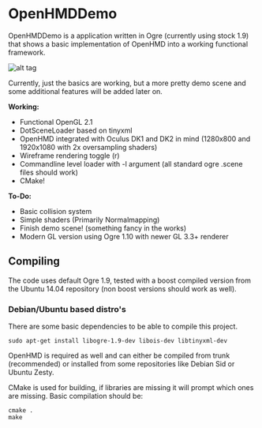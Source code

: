 # OpenHMDDemo

OpenHMDDemo is a application written in Ogre (currently using stock 1.9) that shows a basic implementation of OpenHMD into a working functional framework.

![alt tag](http://s18.postimg.org/mffh0c3pl/Open_HMD_Demo_App.png)

Currently, just the basics are working, but a more pretty demo scene and some additional features will be added later on.

**Working:**
- Functional OpenGL 2.1
- DotSceneLoader based on tinyxml
- OpenHMD integrated with Oculus DK1 and DK2 in mind (1280x800 and 1920x1080 with 2x oversampling shaders)
- Wireframe rendering toggle (r)
- Commandline level loader with -l argument (all standard ogre .scene files should work)
- CMake!

**To-Do:**
- Basic collision system
- Simple shaders (Primarily Normalmapping)
- Finish demo scene! (something fancy in the works)
- Modern GL version using Ogre 1.10 with newer GL 3.3+ renderer

## Compiling

The code uses default Ogre 1.9, tested with a boost compiled version from the Ubuntu 14.04 repository (non boost versions should work as well).

### Debian/Ubuntu based distro's

There are some basic dependencies to be able to compile this project.
```
sudo apt-get install libogre-1.9-dev libois-dev libtinyxml-dev
```

OpenHMD is required as well and can either be compiled from trunk (recommended) or installed from some repositories
like Debian Sid or Ubuntu Zesty.

CMake is used for building, if libraries are missing it will prompt which ones are missing.
Basic compilation should be:
```
cmake .
make
```
